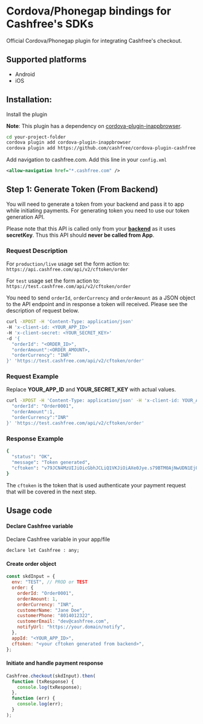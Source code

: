 # Cordova/Phonegap bindings for Cashfree's SDKs

Official Cordova/Phonegap plugin for integrating Cashfree's checkout.

## Supported platforms

- Android
- iOS

## Installation:

Install the plugin

**Note**: This plugin has a dependency on [cordova-plugin-inappbrowser](https://github.com/apache/cordova-plugin-inappbrowser).

```bash
cd your-project-folder
cordova plugin add cordova-plugin-inappbrowser
cordova plugin add https://github.com/cashfree/cordova-plugin-cashfree
```

Add navigation to cashfree.com. Add this line in your `config.xml`

```xml
<allow-navigation href="*.cashfree.com" />
```

## Step 1: Generate Token (From Backend)

You will need to generate a token from your backend and pass it to app while initiating payments. For generating token you need to use our token generation API.

Please note that this API is called only from your <b><u>backend</u></b> as it uses **secretKey**. Thus this API should **never be called from App**.

### Request Description

For `production/live` usage set the form action to:
`https://api.cashfree.com/api/v2/cftoken/order`

For `test` usage set the form action to:
`https://test.cashfree.com/api/v2/cftoken/order`

You need to send `orderId`, `orderCurrency` and `orderAmount` as a JSON object to the API endpoint and in response a token will received. Please see the description of request below.

```bash
curl -XPOST -H 'Content-Type: application/json'
-H 'x-client-id: <YOUR_APP_ID>'
-H 'x-client-secret: <YOUR_SECRET_KEY>'
-d '{
  "orderId": "<ORDER_ID>",
  "orderAmount":<ORDER_AMOUNT>,
  "orderCurrency": "INR"
}' 'https://test.cashfree.com/api/v2/cftoken/order'
```

### Request Example

Replace **YOUR_APP_ID** and **YOUR_SECRET_KEY** with actual values.

```bash
curl -XPOST -H 'Content-Type: application/json' -H 'x-client-id: YOUR_APP_ID' -H 'x-client-secret: YOUR_SECRET_KEY' -d '{
  "orderId": "Order0001",
  "orderAmount":1,
  "orderCurrency":"INR"
}' 'https://test.cashfree.com/api/v2/cftoken/order'
```

### Response Example

```bash
{
  "status": "OK",
  "message": "Token generated",
  "cftoken": "v79JCN4MzUIJiOicGbhJCLiQ1VKJiOiAXe0Jye.s79BTM0AjNwUDN1EjOiAHelJCLiIlTJJiOik3YuVmcyV3QyVGZy9mIsEjOiQnb19WbBJXZkJ3biwiIxADMwIXZkJ3TiojIklkclRmcvJye.K3NKICVS5DcEzXm2VQUO_ZagtWMIKKXzYOqPZ4x0r2P_N3-PRu2mowm-8UXoyqAgsG"
}
```

The `cftoken` is the token that is used authenticate your payment request that will be covered in the next step.

## Usage code

#### Declare Cashfree variable

Declare Cashfree variable in your app/file

```
declare let Cashfree : any;
```

#### Create order object

```js
const skdInput = {
  env: "TEST", // PROD or TEST
  order: {
    orderId: "Order0001",
    orderAmount: 1,
    orderCurrency: "INR",
    customerName: "Jane Doe",
    customerPhone: "8014012322",
    customerEmail: "dev@cashfree.com",
    notifyUrl: "https://your.domain/notify",
  },
  appId: "<YOUR_APP_ID>",
  cftoken: "<your cftoken generated from backend>",
};
```

#### Initiate and handle payment response

```js
Cashfree.checkout(skdInput).then(
  function (txResponse) {
    console.log(txResponse);
  },
  function (err) {
    console.log(err);
  }
);
```
